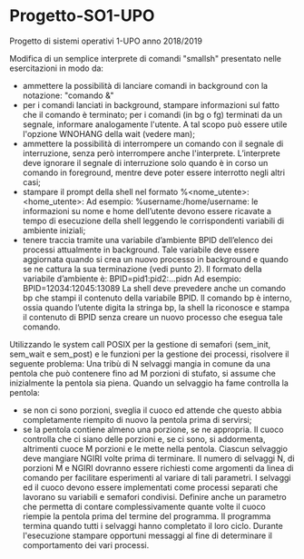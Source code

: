# Progetto-SO1-UPO
Progetto di sistemi operativi 1-UPO anno 2018/2019

Modifica di un semplice interprete di comandi "smallsh" presentato nelle esercitazioni in modo da:
- ammettere la possibilità di lanciare comandi in background con la notazione:
"comando &"
- per i comandi lanciati in background, stampare informazioni sul fatto che il comando è terminato; per i comandi (in bg o fg) terminati da un segnale, informare analogamente l'utente.
A tal scopo può essere utile l'opzione WNOHANG della wait (vedere man);
- ammettere la possibilità di interrompere un comando con il segnale di interruzione, senza però interrompere anche l'interprete.
 L’interprete deve ignorare il segnale di interruzione solo quando è in corso un comando in foreground, mentre deve poter essere interrotto negli altri casi;
- stampare il prompt della shell nel formato
%<nome_utente>:<home_utente>:
Ad esempio:
%username:/home/username:
le informazioni su nome e home dell’utente devono essere ricavate a tempo di esecuzione della shell leggendo le corrispondenti variabili di ambiente iniziali;
- tenere traccia tramite una variabile d’ambiente BPID dell’elenco dei processi attualmente in background. Tale variabile deve essere aggiornata quando si crea un nuovo processo in background e quando se ne cattura la sua terminazione (vedi punto 2).
Il formato della variabile d’ambiente è:
BPID=pid1:pid2:...pidn
Ad esempio:
BPID=12034:12045:13089
La shell deve prevedere anche un comando bp che stampi il contenuto della variabile BPID. Il comando bp è interno, ossia quando l’utente digita la stringa bp, la shell la riconosce e stampa il contenuto di BPID senza creare un nuovo processo che esegua tale comando.

Utilizzando le system call POSIX per la gestione di semafori (sem_init, sem_wait e sem_post) e le funzioni per la gestione dei processi, risolvere il seguente problema:
Una tribù di N selvaggi mangia in comune da una pentola che può contenere fino ad M porzioni di stufato, si assume che inizialmente la pentola sia piena. Quando un selvaggio ha fame controlla la pentola:
- se non ci sono porzioni, sveglia il cuoco ed attende che questo abbia completamente riempito di  nuovo la pentola prima di servirsi;
- se la pentola contiene almeno una porzione, se ne appropria.
Il cuoco controlla che ci siano delle porzioni e, se ci sono, si addormenta, altrimenti cuoce M porzioni e le mette nella pentola. Ciascun selvaggio deve mangiare NGIRI volte prima di terminare.
Il numero di selvaggi N, di porzioni M e NGIRI dovranno essere richiesti come argomenti da linea di comando per facilitare esperimenti al variare di tali parametri. I selvaggi ed il cuoco devono essere implementati come processi separati che lavorano su variabili e semafori condivisi. Definire anche un parametro che permetta di contare complessivamente quante volte il cuoco riempie la pentola prima del termine del programma. Il programma termina quando tutti i selvaggi hanno completato il loro ciclo. Durante l'esecuzione stampare opportuni messaggi al fine di determinare il comportamento dei vari processi.
